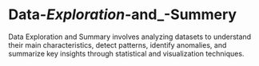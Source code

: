 # Data-_Exploration_-and_-Summery
Data Exploration and Summary involves analyzing datasets to understand their main characteristics, detect patterns, identify anomalies, and summarize key insights through statistical and visualization techniques.

